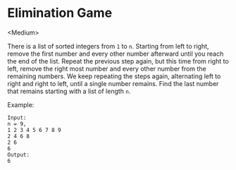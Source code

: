 # Elimination Game

\<Medium>

There is a list of sorted integers from `1` to `n`. Starting from left to right,
remove the first number and every other number afterward until you reach the end
of the list. Repeat the previous step again, but this time from right to left,
remove the right most number and every other number from the remaining numbers.
We keep repeating the steps again, alternating left to right and right to left,
until a single number remains. Find the last number that remains starting with a
list of length `n`.

Example:

```
Input:
n = 9,
1 2 3 4 5 6 7 8 9
2 4 6 8
2 6
6
Output:
6
```
